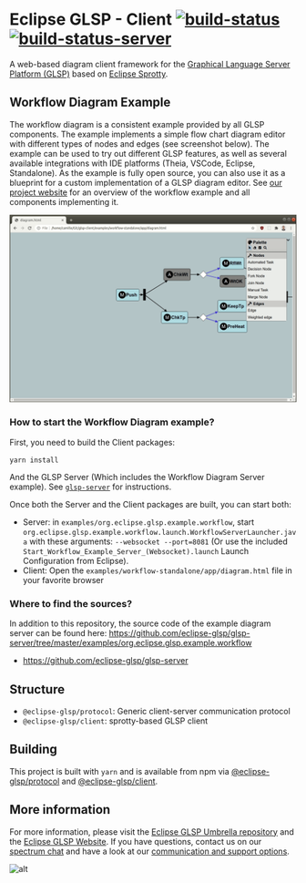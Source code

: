 # Eclipse GLSP - Client [![build-status](https://img.shields.io/jenkins/build?jobUrl=https%3A%2F%2Fci.eclipse.org%2Fglsp%2Fjob%2Feclipse-glsp%2Fjob%2Fglsp-client%2Fjob%2Fmaster%2F)](https://ci.eclipse.org/glsp/job/eclipse-glsp/job/glsp-client/job/master) [![build-status-server](https://img.shields.io/jenkins/build?jobUrl=https://ci.eclipse.org/glsp/job/deploy-npm-glsp-client/&label=publish)](https://ci.eclipse.org/glsp/job/deploy-npm-glsp-client/)

A web-based diagram client framework for the [Graphical Language Server Platform (GLSP)](https://github.com/eclipse-glsp/glsp) based on [Eclipse Sprotty](https://github.com/eclipse/sprotty).

## Workflow Diagram Example

The workflow diagram is a consistent example provided by all GLSP components. The example implements a simple flow chart diagram editor with different types of nodes and edges (see screenshot below). The example can be used to try out different GLSP features, as well as several available integrations with IDE platforms (Theia, VSCode, Eclipse, Standalone).
As the example is fully open source, you can also use it as a blueprint for a custom implementation of a GLSP diagram editor.
See [our project website](https://www.eclipse.org/glsp/documentation/#workflowoverview) for an overview of the workflow example and all components implementing it.

![Workflow Diagram](/documentation/standalone-diagram.gif)

### How to start the Workflow Diagram example?

First, you need to build the Client packages:

```
yarn install
```

And the GLSP Server (Which includes the Workflow Diagram Server example). See [`glsp-server`](https://github.com/eclipse-glsp/glsp-server#building) for instructions.

Once both the Server and the Client packages are built, you can start both:

- Server: in `examples/org.eclipse.glsp.example.workflow`, start `org.eclipse.glsp.example.workflow.launch.WorkflowServerLauncher.java` with these arguments: `--websocket --port=8081` (Or use the included `Start_Workflow_Example_Server_(Websocket).launch` Launch Configuration from Eclipse).
- Client: Open the `examples/workflow-standalone/app/diagram.html` file in your favorite browser

### Where to find the sources?

In addition to this repository, the source code of the example diagram server can be found here: https://github.com/eclipse-glsp/glsp-server/tree/master/examples/org.eclipse.glsp.example.workflow

-   https://github.com/eclipse-glsp/glsp-server

## Structure
- `@eclipse-glsp/protocol`: Generic client-server communication protocol
- `@eclipse-glsp/client`: sprotty-based GLSP client

## Building
This project is built with `yarn` and is available from npm via [@eclipse-glsp/protocol](https://www.npmjs.com/package/@eclipse-glsp/protocol) and [@eclipse-glsp/client](https://www.npmjs.com/package/@eclipse-glsp/client).


## More information

For more information, please visit the [Eclipse GLSP Umbrella repository](https://github.com/eclipse-glsp/glsp) and the [Eclipse GLSP Website](https://www.eclipse.org/glsp/). If you have questions, contact us on our [spectrum chat](https://spectrum.chat/glsp/) and have a look at our [communication and support options](https://www.eclipse.org/glsp/contact/).

![alt](https://www.eclipse.org/glsp/images/diagramanimated.gif)
